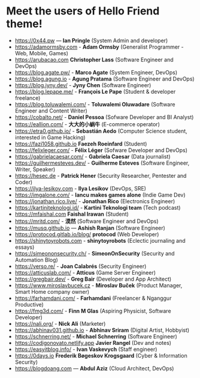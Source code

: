 # Meet the users of Hello Friend theme!

<!--
TEMPLATE:

- https://radoslawkoziel.pl — **Radek Kozieł** (Software designer and developer)

-->

- https://0x44.pw — **Ian Pringle** (System Admin and developer)
- https://adamormsby.com - **Adam Ormsby** (Generalist Programmer - Web, Mobile, Games)
- https://arubacao.com **Christopher Lass** (Software Engineer and DevOps)
- https://blog.agate.pw/ - **Marco Agate** (System Engineer, DevOps)
- https://blog.agung.io - **Agung Pratama** (Software Engineer and DevOps)
- https://blog.jyny.dev/ - **Jyny Chen** (Software Engineer)
- https://blog.lepape.me/ - **François Le Pape** (Student & developer freelance)
- https://blog.toluwalemi.com/ - **Toluwalemi Oluwadare** (Software Engineer and Content Writer)
- https://cobalto.net/ - **Daniel Pessoa** (Sofware Developer and BI Analyst)
- https://eallion.com/ - **大大的小蜗牛** (E-commerce operator)
- https://etra0.github.io/ - **Sebastián Aedo** (Computer Science student, interested in Game Hacking)
- https://fazi1058.github.io **Faezeh Roeinfard** (Student)
- https://felixleger.com/ - **Félix Léger** (Sofware Developer and DevOps)
- https://gabrielacaesar.com/ - **Gabriela Caesar** (Data journalist)
- https://guilhermesteves.dev/ - **Guilherme Esteves** (Software Engineer, Writer, Speaker)
- https://hesec.de - **Patrick Hener** (Security Researcher, Pentester and Coder)
- https://ilya-lesikov.com - **Ilya Lesikov** (DevOps, SRE)
- https://imgalone.com/ - **Iancu makes games alone** (Indie Game Dev)
- https://jonathan.rico.live/ - **Jonathan Rico** (Electronics Engineer)
- https://kartiniteknologi.id/ - **Kartini Teknologi team** (Tech podcast)
- https://mfaishal.com **Faishal Irawan** (Student)
- https://mritd.com/ - **漠然** (Software Engineer and DevOps)
- https://musq.github.io — **Ashish Ranjan** (Software Engineer)
- https://protocod.gitlab.io/blog/ **protocod** (Web Developer)
- https://shinytoyrobots.com - **shinytoyrobots** (Eclectic journaling and essays)
- https://simeononsecurity.ch/ - **SimeonOnSecurity** (Security and Automation Blog)
- https://verso.re/ - **Joan Calabrés** (Security Engineer)
- https://atticuslab.com/ - **Atticus** (Game Server Engineer)
- https://gregbair.dev/ - **Greg Bair** (Developer and App Architect)
- https://www.miroslavbucek.cz - **Miroslav Buček** (Product Manager, Smart Home company owner)
- https://farhamdani.com/ - **Farhamdani** (Freelancer & Nganggur Productive)
- https://fmg3d.com/ - **Finn M Glas** (Aspiring Physicist, Software Developer)
- https://nali.org/ - **Nick Ali** (Marketer)
- https://abhinav031.github.io - **Abhinav Sriram** (Digital Artist, Hobbyist)
- https://schnerring.net/ - **Michael Schnerring** (Software Engineer)
- https://codigonovato.netlify.app **Javier Rangel** (Dev and notes)
- https://easyitblog.info/ - **Ivan Vaskevych** (Staff engineer)
- https://0days.io **Frederik Bøgeskov Krogsgaard** (Cyber & Information Security)
- https://blogdoang.com — **Abdul Aziz** (Cloud Architect, DevOps)